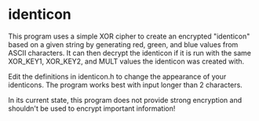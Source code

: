 # identicon

This program uses a simple XOR cipher to create an encrypted "identicon" based on a given string by generating red, green, and blue values from ASCII characters. It can then decrypt the identicon if it is run with the same XOR_KEY1, XOR_KEY2, and MULT values the identicon was created with.         

Edit the definitions in identicon.h to change the appearance of your identicons. The program works best with input longer than 2 characters. 

In its current state, this program does not provide strong encryption and shouldn't be used to encrypt important information!
